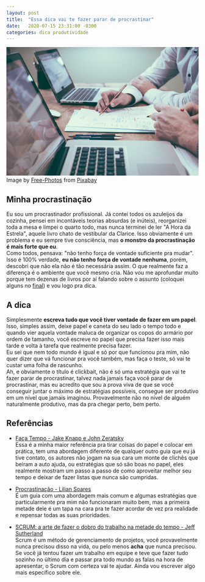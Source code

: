 ```yaml
---
layout: post
title:  "Essa dica vai te fazer parar de procrastinar"
date:   2020-07-15 23:31:00 -0300
categories: dica produtividade
---
```

![work](https://github.com/Tashima42/blog/blob/master/_posts/img/2020-07-15-essa-dica-vai-te-fazer-parar-de-procrastinar-img.jpg?raw=true)
Image by <a href="https://pixabay.com/photos/?utm_source=link-attribution&amp;utm_medium=referral&amp;utm_campaign=image&amp;utm_content=1209640">Free-Photos</a> from <a href="https://pixabay.com/?utm_source=link-attribution&amp;utm_medium=referral&amp;utm_campaign=image&amp;utm_content=1209640">Pixabay</a>

## Minha procrastinação
Eu sou um procrastinador profissional. Já contei todos os azuleijos da cozinha, pensei em incontáveis teorias absurdas (e inúteis), reorganizei toda a mesa e limpei o quarto todo, mas nunca terminei de ler "A Hora da Estrela", aquele livro chato de vestibular da Clarice. Isso obviamente é um problema e eu sempre tive consciência, mas **o monstro da procrastinação é mais forte que eu**.  
Como todos, pensava: "não tenho força de vontade suficiente pra mudar". Isso é 100% verdade, **eu não tenho força de vontade nenhuma**, porém, descobri que não ela não é tão necessária assim. O que realmente faz a diferença é o ambiente que você mesmo cria. Não vou me aprofundar muito porque tem dezenas de livros por aí falando sobre o assunto (coloquei alguns no [final](#referências)) e vou logo pra dica.

## A dica
Simplesmente **escreva tudo que você tiver vontade de fazer em um papel**. Isso, simples assim, deixe papel e caneta do seu lado o tempo todo e quando vier aquela vontade maluca de organizar os copos do armário por ordem de tamanho, você escreve no papel que precisa fazer isso mais tarde e volta à tarefa que realmente precisa fazer.  
Eu sei que nem todo mundo é igual  e só por que funcionou pra mim, não quer dizer que vá funcionar pra você também, mas faça o teste, só vai te custar uma folha de rascunho.  
Ah, e obviamente o título é clickbait, não é só uma estratégia que vai te fazer parar de procrastinar, talvez nada jamais faça você parar de procrastinar, mas eu acredito que sou a prova viva de que se você conseguir juntar o máximo de estratégias possíveis, consegue ser produtivo em um nível que jamais imaginou. Provavelmente não no nível de alguém naturalmente produtivo, mas da pra chegar perto, bem perto.

## Referências

- [Faça Tempo - Jake Knapp e John Zeratsky](https://www.amazon.com.br/Fa%C3%A7a-Tempo-passos-definir-prioridades/dp/8551004808/ref=sr_1_1?__mk_pt_BR=%C3%85M%C3%85%C5%BD%C3%95%C3%91&dchild=1&keywords=fa%C3%A7a+tempo&qid=1594865264&sr=8-1)  
Essa é a minha maior referência pra tirar coisas do papel e colocar em prática, tem uma abordagem diferente de qualquer outro guia que eu já tive contato, os autores não jogam na sua cara um monte de clichês que beiram a auto ajuda, ou estratégias que só são boas no papel, eles realmente mostram um passo a passo de como aproveitar melhor seu tempo e deixar de fazer listas que nunca são cumpridas.

- [Procrastinação - Lilian Soares](https://www.amazon.com.br/PROCRASTINA%C3%87%C3%83O-cient%C3%ADfico-sobre-procrastinar-definitivamente-ebook/dp/B075JMXJLH/ref=sr_1_1?__mk_pt_BR=%C3%85M%C3%85%C5%BD%C3%95%C3%91&crid=3FRYUU760PK9Y&dchild=1&keywords=procrastina%C3%A7%C3%A3o&qid=1594865394&sprefix=procrastina%2Caps%2C548&sr=8-1)  
É um guia com uma abordagem mais comum e algumas estratégias que particularmente pra mim não funcionaram muito bem, mas a primeira metade dele é um tapa na cara pra te fazer acordar de vez pra realidade e repensar todas as suas prioridades. 

- [SCRUM: a arte de fazer o dobro do trabalho na metade do tempo - Jeff Sutherland ](https://www.amazon.com.br/SCRUM-fazer-dobro-trabalho-metade/dp/8543107164/ref=sr_1_1?__mk_pt_BR=%C3%85M%C3%85%C5%BD%C3%95%C3%91&dchild=1&keywords=scrum&qid=1594865643&sr=8-1)  
Scrum é um método de gerenciamento de projetos, você provavelmente nunca precisou disso na vida, ou pelo menos **acha** que nunca precisou. Se você já tentou fazer um trabalho em equipe e teve que fazer tudo sozinho no último dia e passar pra todo mundo as falas na hora de apresentar, o Scrum com certeza vai te ajudar. Ainda vou escrever algo mais específico sobre ele.